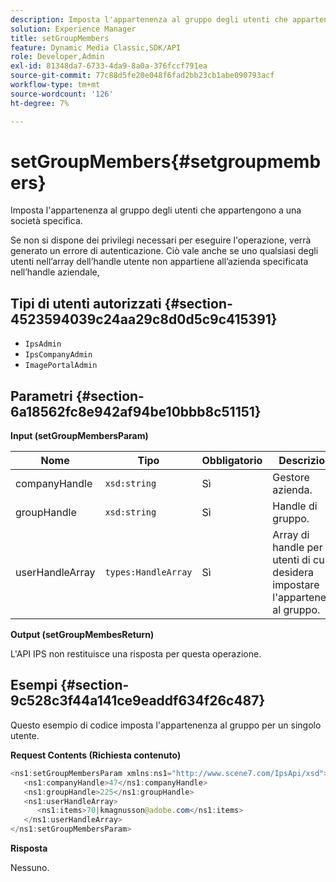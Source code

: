 ```yaml
---
description: Imposta l'appartenenza al gruppo degli utenti che appartengono a una società specifica.
solution: Experience Manager
title: setGroupMembers
feature: Dynamic Media Classic,SDK/API
role: Developer,Admin
exl-id: 81348da7-6733-4da9-8a0a-376fccf791ea
source-git-commit: 77c88d5fe20e048f6fad2bb23cb1abe090793acf
workflow-type: tm+mt
source-wordcount: '126'
ht-degree: 7%

---
```


# setGroupMembers{#setgroupmembers}

Imposta l&#39;appartenenza al gruppo degli utenti che appartengono a una società specifica.

Se non si dispone dei privilegi necessari per eseguire l&#39;operazione, verrà generato un errore di autenticazione. Ciò vale anche se uno qualsiasi degli utenti nell’array dell’handle utente non appartiene all’azienda specificata nell’handle aziendale,

## Tipi di utenti autorizzati {#section-4523594039c24aa29c8d0d5c9c415391}

* `IpsAdmin`
* `IpsCompanyAdmin`
* `ImagePortalAdmin`

## Parametri {#section-6a18562fc8e942af94be10bbb8c51151}

**Input (setGroupMembersParam)**

| Nome | Tipo | Obbligatorio | Descrizione |
|---|---|---|---|
| companyHandle | `xsd:string` | Sì | Gestore azienda. |
| groupHandle | `xsd:string` | Sì | Handle di gruppo. |
| userHandleArray | `types:HandleArray` | Sì | Array di handle per gli utenti di cui si desidera impostare l&#39;appartenenza al gruppo. |

**Output (setGroupMembesReturn)**

L&#39;API IPS non restituisce una risposta per questa operazione.

## Esempi {#section-9c528c3f44a141ce9eaddf634f26c487}

Questo esempio di codice imposta l&#39;appartenenza al gruppo per un singolo utente.

**Request Contents (Richiesta contenuto)**

```java
<ns1:setGroupMembersParam xmlns:ns1="http://www.scene7.com/IpsApi/xsd">
   <ns1:companyHandle>47</ns1:companyHandle>
   <ns1:groupHandle>225</ns1:groupHandle>
   <ns1:userHandleArray>
      <ns1:items>70|kmagnusson@adobe.com</ns1:items>
   </ns1:userHandleArray>
</ns1:setGroupMembersParam>
```

**Risposta**

Nessuno.
